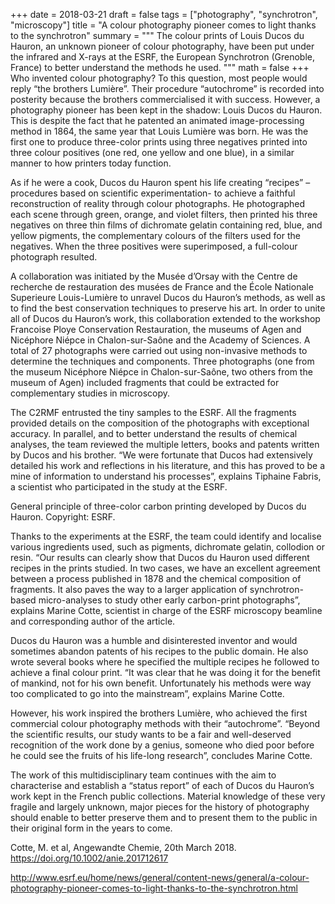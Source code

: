+++
date = 2018-03-21
draft = false
tags = ["photography", "synchrotron", "microscopy"]
title = "A colour photography pioneer comes to light thanks to the synchrotron"
summary = """
The colour prints of Louis Ducos du Hauron, an unknown pioneer of colour photography, have been put under the infrared and X-rays at the ESRF, the European Synchrotron (Grenoble, France) to better understand the methods he used.
"""
math = false
+++
Who invented colour photography? To this question, most people would reply “the brothers Lumière”. Their procedure “autochrome” is recorded into posterity because the brothers commercialised it with success. However, a photography pioneer has been kept in the shadow: Louis Ducos du Hauron. This is despite the fact that he patented an animated image-processing method in 1864, the same year that Louis Lumière was born. He was the first one to produce three-color prints using three negatives printed into three colour positives (one red, one yellow and one blue), in a similar manner to how printers today function.

As if he were a cook, Ducos du Hauron spent his life creating “recipes” – procedures based on scientific experimentation- to achieve a faithful reconstruction of reality through colour photographs. He photographed each scene through green, orange, and violet filters, then printed his three negatives on three thin films of dichromate gelatin containing red, blue, and yellow pigments, the complementary colours of the filters used for the negatives. When the three positives were superimposed, a full-colour photograph resulted.

A collaboration was initiated by the Musée d’Orsay with the Centre de recherche de restauration des musées de France and the École Nationale Superieure Louis-Lumière to unravel Ducos du Hauron’s methods, as well as to find the best conservation techniques to preserve his art. In order to unite all of Ducos du Hauron’s work, this collaboration extended to the workshop Francoise Ploye Conservation Restauration, the museums of Agen and Nicéphore Niépce in Chalon-sur-Saône and the Academy of Sciences. A total of 27 photographs were carried out using non-invasive methods to determine the techniques and components. Three photographs (one from the museum Nicéphore Niépce in Chalon-sur-Saône, two others from the museum of Agen) included fragments that could be extracted for complementary studies in microscopy. 

The C2RMF entrusted the tiny samples to the ESRF. All the fragments provided details on the composition of the photographs with exceptional accuracy. In parallel, and to better understand the results of chemical analyses, the team reviewed the multiple letters, books and patents written by Ducos and his brother. “We were fortunate that Ducos had extensively detailed his work and reflections in his literature, and this has proved to be a mine of information to understand his processes”, explains Tiphaine Fabris, a scientist who participated in the study at the ESRF.

General principle of three-color carbon printing developed by Ducos du Hauron. Copyright: ESRF.

Thanks to the experiments at the ESRF, the team could identify and localise various ingredients used, such as pigments, dichromate gelatin, collodion or resin. “Our results can clearly show that Ducos du Hauron used different recipes in the prints studied. In two cases, we have an excellent agreement between a process published in 1878 and the chemical composition of fragments. It also paves the way to a larger application of synchrotron-based micro-analyses to study other early carbon-print photographs”, explains Marine Cotte, scientist in charge of the ESRF microscopy beamline and corresponding author of the article.

Ducos du Hauron was a humble and disinterested inventor and would sometimes abandon patents of his recipes to the public domain. He also wrote several books where he specified the multiple recipes he followed to achieve a final colour print. “It was clear that he was doing it for the benefit of mankind, not for his own benefit. Unfortunately his methods were way too complicated to go into the mainstream”, explains Marine Cotte.

However, his work inspired the brothers Lumière, who achieved the first commercial colour photography methods with their “autochrome”. “Beyond the scientific results, our study wants to be a fair and well-deserved recognition of the work done by a genius, someone who died poor before he could see the fruits of his life-long research”, concludes Marine Cotte.

The work of this multidisciplinary team continues with the aim to characterise and establish a “status report” of each of Ducos du Hauron’s work kept in the French public collections. Material knowledge of these very fragile and largely unknown, major pieces for the history of photography should enable to better preserve them and to present them to the public in their original form in the years to come. 

Cotte, M. et al, Angewandte Chemie, 20th March 2018. https://doi.org/10.1002/anie.201712617


http://www.esrf.eu/home/news/general/content-news/general/a-colour-photography-pioneer-comes-to-light-thanks-to-the-synchrotron.html
